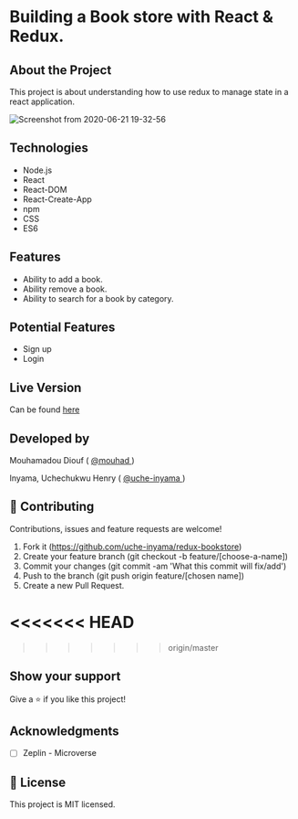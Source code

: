 # Building a Book store with React & Redux.

## About the Project

This project is about understanding how to use redux to manage state in a react application. 


![Screenshot from 2020-06-21 19-32-56](https://user-images.githubusercontent.com/46329537/85232375-55247200-b3f6-11ea-8210-c70135b0bd87.png)

## Technologies

- Node.js
- React
- React-DOM
- React-Create-App
- npm
- CSS
- ES6

## Features
- Ability to add a book.
- Ability remove a book.
- Ability to search for a book by category.

## Potential Features
- Sign up
- Login

## Live Version

Can be found [here](https://vigilant-lamport-48a962.netlify.app/)

## Developed by

Mouhamadou Diouf ( <a href="https://github.com/MouhaDiouf"> @mouhad </a>)

Inyama, Uchechukwu Henry ( <a href="https://github.com/uche-inyama/"> @uche-inyama </a>)

## 🤝 Contributing

Contributions, issues and feature requests are welcome!

1. Fork it (https://github.com/uche-inyama/redux-bookstore)
2. Create your feature branch (git checkout -b feature/[choose-a-name])
3. Commit your changes (git commit -am 'What this commit will fix/add')
4. Push to the branch (git push origin feature/[chosen name])
5. Create a new Pull Request.



<<<<<<< HEAD
=======


>>>>>>> origin/master
## Show your support

Give a ⭐️ if you like this project!

## Acknowledgments

- [ ]  Zeplin - Microverse

## 📝 License

This project is MIT licensed.


